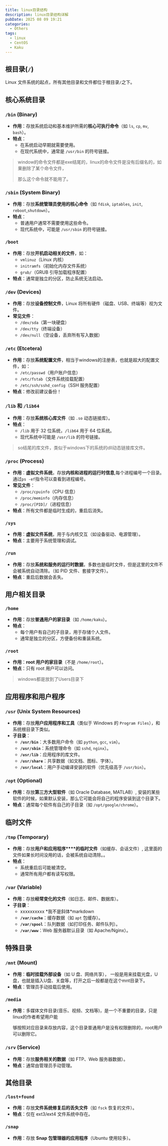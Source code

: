 ```yaml
---
title: linux目录结构
description: linux目录结构详解
pubDate: 2025 08 09 19:21
categories:
  - Others
tags:
  - linux
  - CentOS
  - Kaku
---
```


## 根目录(`/`)

Linux 文件系统的起点，所有其他目录和文件都位于根目录`/`之下。

## 核心系统目录

### **`/bin`** (Binary)

- **作用**：存放系统启动和基本维护所需的**核心可执行命令**（如 `ls`, `cp`, `mv`, `bash`）。
- **特点**：
  - 在系统启动早期就需要使用。
  - 在现代系统中，通常是 `/usr/bin` 的符号链接。

> window的命令文件都是exe结尾的，linux的命令文件是没有后缀名的，如果删除了某个命令文件，
>
> 那么这个命令就不能用了。

### **`/sbin`** (System Binary)

- **作用**：存放**系统管理员使用的核心命令**（如 `fdisk`, `iptables`, `init`, `reboot`,`shutdown`）。
- **特点**：
  - 普通用户通常不需要使用这些命令。
  - 现代系统中，可能是 `/usr/sbin` 的符号链接。

### **`/boot`**

- **作用**：存放**开机启动相关的文件**，如：
  - `vmlinuz`（Linux 内核）
  - `initramfs`（初始化内存文件系统）
  - `grub/`（GRUB 引导加载程序配置）
- **特点**：通常是独立的分区，防止系统无法启动。

### **`/dev`** (Devices)

- **作用**：存放**设备控制文件**，Linux 将所有硬件（磁盘、USB、终端等）视为文件。
- **常见文件**：
  - `/dev/sda`（第一块硬盘）
  - `/dev/tty`（终端设备）
  - `/dev/null`（空设备，丢弃所有写入数据）

### **`/etc`** (Etcetera)

- **作用**：存放**系统配置文件**，相当于windows的注册表，也就是超大的配置文件，如：
  - `/etc/passwd`（用户账户信息）
  - `/etc/fstab`（文件系统挂载配置）
  - `/etc/ssh/sshd_config`（SSH 服务配置）
- **特点**：修改前建议备份！

### **`/lib`** 和 **`/lib64`**

- **作用**：存放**系统核心库文件**（如 `.so` 动态链接库）。
- **特点**：
  - `/lib` 用于 32 位系统，`/lib64` 用于 64 位系统。
  - 现代系统中可能是 `/usr/lib` 的符号链接。

> so结尾的库文件，类似于windows下的系统的dll动态链接库文件。

### **`/proc`** (Process)

- **作用**：**虚拟文件系统**，存放**内核和进程的运行时信息**,每个进程编号一个目录。通过`ps -ef`指令可以查看到进程编号。
- **常见文件**：
  - `/proc/cpuinfo`（CPU 信息）
  - `/proc/meminfo`（内存信息）
  - `/proc/[PID]/`（进程信息）
- **特点**：所有文件都是临时生成的，重启后消失。

### **`/sys`**

- **作用**：**虚拟文件系统**，用于与内核交互（如设备驱动、电源管理）。
- **特点**：主要用于系统管理和调试。

### **`/run`**

- **作用**：存放**系统和服务的运行时数据**，多数也是临时文件，但是这里的文件不会被系统自动清除。（如 PID 文件、套接字文件）。
- **特点**：重启后数据会丢失。 

## 用户相关目录

### **`/home`**

- **作用**：存放**普通用户的家目录**（如 `/home/kaku`）。
- **特点**：
  - 每个用户有自己的子目录，用于存储个人文件。
  - 通常是独立的分区，方便备份和重装系统。

### **`/root`**

- **作用**：**root 用户的家目录**（不是 `/home/root`）。
- **特点**：只有 root 用户可以访问。

> windows都是放到了Users目录下

## 应用程序和用户程序

### **`/usr`** (Unix System Resources)

- **作用**：存放**用户应用程序和工具**（类似于 Windows 的 `Program Files`），和系统根目录下类似。
- **子目录**：
  - **`/usr/bin`**：大多数用户命令（如 `python`, `gcc`, `vim`）。
  - **`/usr/sbin`**：系统管理命令（如 `sshd`, `nginx`）。
  - **`/usr/lib`**：应用程序的库文件。
  - **`/usr/share`**：共享数据（如文档、图标、字体）。
  - **`/usr/local`**：用户手动编译安装的软件（优先级高于 `/usr/bin`）。

### **`/opt`** (Optional)

- **作用**：存放**第三方大型软件**（如 Oracle Database, MATLAB）, 安装的某些软件的时候，如果默认安装，那么它可能会将自己的程序安装到这个目录下。
- **特点**：通常每个软件有自己的子目录（如 `/opt/google/chrome`）。

##  临时文件

### **`/tmp`** (Temporary)

- **作用**：存放**用户和应用程序****的临时文件**（如缓存、会话文件）, 这里面的文件如果长时间没用的话，会被系统自动清除。。
- **特点**：
  - 系统重启后可能被清空。
  - 通常所有用户都有读写权限。

### **`/var`** (Variable)

- **作用**：存放**经常变化的文件**（如日志、邮件、数据库）。
- **子目录**：
  - xxxxxxxxxx \*我不是斜体\*markdown
  - **`/var/cache`**：缓存数据（如 `apt` 包缓存）。
  - **`/var/spool`**：队列数据（如打印任务、邮件队列）。
  - **`/var/www`**：Web 服务器默认目录（如 Apache/Nginx）。

## **特殊目录**

### **`/mnt`** (Mount)

- **作用**：**临时挂载外部设备**（如 U 盘、网络共享）， 一般是用来挂载光盘，U盘，也就是插入U盘、关盘等，打开之后一般都是在这个mnt目录下。
- **特点**：管理员手动挂载后使用。

### **`/media`**

- **作用**：多媒体文件目录(音乐、视频、文档等)，是一个不重要的目录，只是linux的作者希望用户能

  够按照对应目录来存放内容，这个目录普通用户是没有权限删除的，root用户可以删除它。

### **`/srv`** (Service)

- **作用**：存放**服务相关的数据**（如 FTP、Web 服务器数据）。
- **特点**：通常由管理员手动管理。

## **其他目录**

### **`/lost+found`**

- **作用**：存放**文件系统修复后的丢失文件**（如 `fsck` 恢复的文件）。
- **特点**：仅在 ext3/ext4 文件系统中存在。

### **`/snap`**

- **作用**：存放 **Snap 包管理器的应用程序**（Ubuntu 使用较多）。